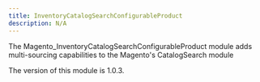 ```yaml
---
title: InventoryCatalogSearchConfigurableProduct
description: N/A
---
```


The Magento_InventoryCatalogSearchConfigurableProduct module adds multi-sourcing capabilities to the Magento's CatalogSearch module

<InlineAlert slots="text" />
The version of this module is 1.0.3.
